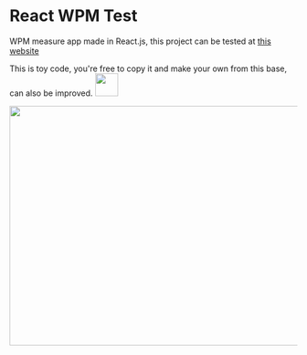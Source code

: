 <h1>React WPM Test</h1>

WPM measure app made in React.js, this project can be tested at <a href="https://coal-wpm-measure.netlify.app/" target="_blank">this website</a>

This is toy code, you're free to copy it and make your own from this base, can also be improved. <img src="https://media.giphy.com/media/vFKqnCdLPNOKc/giphy.gif" width="40" height="40" />

<img src="https://github.com/coalio/react_wpm_test/blob/master/demo/wpmtest.gif?raw=true" width="860" height="420" />
